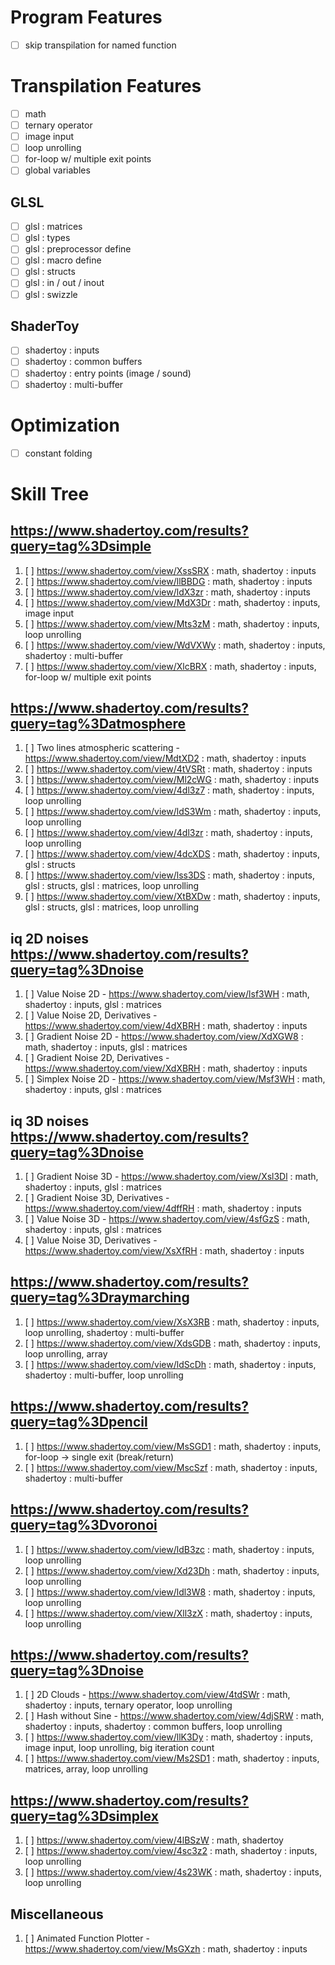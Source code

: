 
# Program Features

- [ ] skip transpilation for named function

# Transpilation Features

- [ ] math
- [ ] ternary operator
- [ ] image input
- [ ] loop unrolling
- [ ] for-loop w/ multiple exit points
- [ ] global variables

## GLSL

- [ ] glsl : matrices
- [ ] glsl : types
- [ ] glsl : preprocessor define
- [ ] glsl : macro define
- [ ] glsl : structs
- [ ] glsl : in / out / inout
- [ ] glsl : swizzle

## ShaderToy

- [ ] shadertoy : inputs
- [ ] shadertoy : common buffers
- [ ] shadertoy : entry points (image / sound)
- [ ] shadertoy : multi-buffer

# Optimization

- [ ] constant folding

# Skill Tree

## https://www.shadertoy.com/results?query=tag%3Dsimple

1. [ ] https://www.shadertoy.com/view/XssSRX : math, shadertoy : inputs
1. [ ] https://www.shadertoy.com/view/llBBDG : math, shadertoy : inputs
1. [ ] https://www.shadertoy.com/view/ldX3zr : math, shadertoy : inputs
1. [ ] https://www.shadertoy.com/view/MdX3Dr : math, shadertoy : inputs, image input
1. [ ] https://www.shadertoy.com/view/Mts3zM : math, shadertoy : inputs, loop unrolling
2. [ ] https://www.shadertoy.com/view/WdVXWy : math, shadertoy : inputs, shadertoy : multi-buffer
3. [ ] https://www.shadertoy.com/view/XlcBRX : math, shadertoy : inputs, for-loop w/ multiple exit points

## https://www.shadertoy.com/results?query=tag%3Datmosphere

1. [ ] Two lines atmospheric scattering - https://www.shadertoy.com/view/MdtXD2 : math, shadertoy : inputs
1. [ ] https://www.shadertoy.com/view/4tVSRt : math, shadertoy : inputs
1. [ ] https://www.shadertoy.com/view/Ml2cWG : math, shadertoy : inputs
1. [ ] https://www.shadertoy.com/view/4dl3z7 : math, shadertoy : inputs, loop unrolling
1. [ ] https://www.shadertoy.com/view/ldS3Wm : math, shadertoy : inputs, loop unrolling
1. [ ] https://www.shadertoy.com/view/4dl3zr : math, shadertoy : inputs, loop unrolling
1. [ ] https://www.shadertoy.com/view/4dcXDS : math, shadertoy : inputs, glsl : structs
1. [ ] https://www.shadertoy.com/view/lss3DS : math, shadertoy : inputs, glsl : structs, glsl : matrices, loop unrolling
1. [ ] https://www.shadertoy.com/view/XtBXDw : math, shadertoy : inputs, glsl : structs, glsl : matrices, loop unrolling

## iq 2D noises https://www.shadertoy.com/results?query=tag%3Dnoise

1. [ ] Value    Noise 2D              - https://www.shadertoy.com/view/lsf3WH : math, shadertoy : inputs, glsl : matrices
1. [ ] Value    Noise 2D, Derivatives - https://www.shadertoy.com/view/4dXBRH : math, shadertoy : inputs
1. [ ] Gradient Noise 2D              - https://www.shadertoy.com/view/XdXGW8 : math, shadertoy : inputs, glsl : matrices
1. [ ] Gradient Noise 2D, Derivatives - https://www.shadertoy.com/view/XdXBRH : math, shadertoy : inputs
1. [ ] Simplex  Noise 2D              - https://www.shadertoy.com/view/Msf3WH : math, shadertoy : inputs, glsl : matrices

## iq 3D noises https://www.shadertoy.com/results?query=tag%3Dnoise

1. [ ] Gradient Noise 3D              - https://www.shadertoy.com/view/Xsl3Dl : math, shadertoy : inputs, glsl : matrices
1. [ ] Gradient Noise 3D, Derivatives - https://www.shadertoy.com/view/4dffRH : math, shadertoy : inputs
1. [ ] Value    Noise 3D              - https://www.shadertoy.com/view/4sfGzS : math, shadertoy : inputs, glsl : matrices
1. [ ] Value    Noise 3D, Derivatives - https://www.shadertoy.com/view/XsXfRH : math, shadertoy : inputs

## https://www.shadertoy.com/results?query=tag%3Draymarching

1. [ ] https://www.shadertoy.com/view/XsX3RB : math, shadertoy : inputs, loop unrolling, shadertoy : multi-buffer
1. [ ] https://www.shadertoy.com/view/XdsGDB : math, shadertoy : inputs, loop unrolling, array
1. [ ] https://www.shadertoy.com/view/ldScDh : math, shadertoy : inputs, shadertoy : multi-buffer, loop unrolling

## https://www.shadertoy.com/results?query=tag%3Dpencil

1. [ ] https://www.shadertoy.com/view/MsSGD1 : math, shadertoy : inputs, for-loop -> single exit (break/return)
1. [ ] https://www.shadertoy.com/view/MscSzf : math, shadertoy : inputs, shadertoy : multi-buffer

## https://www.shadertoy.com/results?query=tag%3Dvoronoi

1. [ ] https://www.shadertoy.com/view/ldB3zc : math, shadertoy : inputs, loop unrolling
1. [ ] https://www.shadertoy.com/view/Xd23Dh : math, shadertoy : inputs, loop unrolling
1. [ ] https://www.shadertoy.com/view/ldl3W8 : math, shadertoy : inputs, loop unrolling
1. [ ] https://www.shadertoy.com/view/Xll3zX : math, shadertoy : inputs, loop unrolling

## https://www.shadertoy.com/results?query=tag%3Dnoise

1. [ ] 2D Clouds - https://www.shadertoy.com/view/4tdSWr : math, shadertoy : inputs, ternary operator, loop unrolling
1. [ ] Hash without Sine - https://www.shadertoy.com/view/4djSRW : math, shadertoy : inputs, shadertoy : common buffers, loop unrolling
1. [ ] https://www.shadertoy.com/view/llK3Dy : math, shadertoy : inputs, image input, loop unrolling, big iteration count
1. [ ] https://www.shadertoy.com/view/Ms2SD1 : math, shadertoy : inputs, matrices, array, loop unrolling

## https://www.shadertoy.com/results?query=tag%3Dsimplex

1. [ ] https://www.shadertoy.com/view/4lBSzW : math, shadertoy
1. [ ] https://www.shadertoy.com/view/4sc3z2 : math, shadertoy : inputs, loop unrolling
1. [ ] https://www.shadertoy.com/view/4s23WK : math, shadertoy : inputs, loop unrolling

## Miscellaneous

1. [ ] Animated Function Plotter - https://www.shadertoy.com/view/MsGXzh : math, shadertoy : inputs
